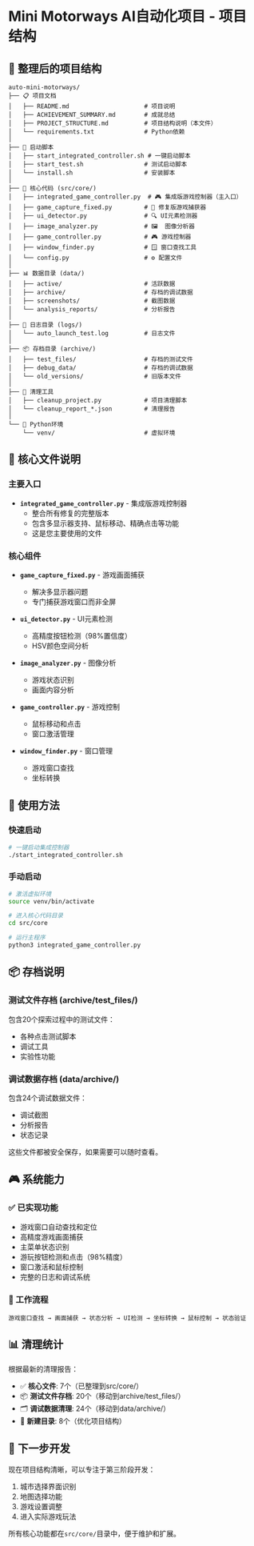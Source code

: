 # Mini Motorways AI自动化项目 - 项目结构

## 📁 整理后的项目结构

```
auto-mini-motorways/
├── 📋 项目文档
│   ├── README.md                     # 项目说明
│   ├── ACHIEVEMENT_SUMMARY.md        # 成就总结
│   ├── PROJECT_STRUCTURE.md          # 项目结构说明（本文件）
│   └── requirements.txt              # Python依赖
│
├── 🚀 启动脚本
│   ├── start_integrated_controller.sh # 一键启动脚本
│   ├── start_test.sh                 # 测试启动脚本
│   └── install.sh                    # 安装脚本
│
├── 🎯 核心代码 (src/core/)
│   ├── integrated_game_controller.py  # 🎮 集成版游戏控制器（主入口）
│   ├── game_capture_fixed.py         # 📸 修复版游戏捕获器
│   ├── ui_detector.py                # 🔍 UI元素检测器
│   ├── image_analyzer.py             # 🖼️  图像分析器
│   ├── game_controller.py            # 🎮 游戏控制器
│   ├── window_finder.py              # 🪟 窗口查找工具
│   └── config.py                     # ⚙️ 配置文件
│
├── 📊 数据目录 (data/)
│   ├── active/                       # 活跃数据
│   ├── archive/                      # 存档的调试数据
│   ├── screenshots/                  # 截图数据
│   └── analysis_reports/             # 分析报告
│
├── 📝 日志目录 (logs/)
│   └── auto_launch_test.log          # 日志文件
│
├── 📦 存档目录 (archive/)
│   ├── test_files/                   # 存档的测试文件
│   ├── debug_data/                   # 存档的调试数据
│   └── old_versions/                 # 旧版本文件
│
├── 🧹 清理工具
│   ├── cleanup_project.py            # 项目清理脚本
│   └── cleanup_report_*.json         # 清理报告
│
└── 🐍 Python环境
    └── venv/                         # 虚拟环境
```

## 🎯 核心文件说明

### 主要入口
- **`integrated_game_controller.py`** - 集成版游戏控制器
  - 整合所有修复的完整版本
  - 包含多显示器支持、鼠标移动、精确点击等功能
  - 这是您主要使用的文件

### 核心组件
- **`game_capture_fixed.py`** - 游戏画面捕获
  - 解决多显示器问题
  - 专门捕获游戏窗口而非全屏
  
- **`ui_detector.py`** - UI元素检测
  - 高精度按钮检测（98%置信度）
  - HSV颜色空间分析
  
- **`image_analyzer.py`** - 图像分析
  - 游戏状态识别
  - 画面内容分析
  
- **`game_controller.py`** - 游戏控制
  - 鼠标移动和点击
  - 窗口激活管理
  
- **`window_finder.py`** - 窗口管理
  - 游戏窗口查找
  - 坐标转换

## 🚀 使用方法

### 快速启动
```bash
# 一键启动集成控制器
./start_integrated_controller.sh
```

### 手动启动
```bash
# 激活虚拟环境
source venv/bin/activate

# 进入核心代码目录
cd src/core

# 运行主程序
python3 integrated_game_controller.py
```

## 📦 存档说明

### 测试文件存档 (archive/test_files/)
包含20个探索过程中的测试文件：
- 各种点击测试脚本
- 调试工具
- 实验性功能

### 调试数据存档 (data/archive/)
包含24个调试数据文件：
- 调试截图
- 分析报告
- 状态记录

这些文件都被安全保存，如果需要可以随时查看。

## 🎮 系统能力

### ✅ 已实现功能
- 游戏窗口自动查找和定位
- 高精度游戏画面捕获
- 主菜单状态识别
- 游玩按钮检测和点击（98%精度）
- 窗口激活和鼠标控制
- 完整的日志和调试系统

### 🔄 工作流程
```
游戏窗口查找 → 画面捕获 → 状态分析 → UI检测 → 坐标转换 → 鼠标控制 → 状态验证
```

## 📊 清理统计

根据最新的清理报告：
- ✅ **核心文件**: 7个（已整理到src/core/）
- 📦 **测试文件存档**: 20个（移动到archive/test_files/）
- 🗂️ **调试数据清理**: 24个（移动到data/archive/）
- 📁 **新建目录**: 8个（优化项目结构）

## 🎯 下一步开发

现在项目结构清晰，可以专注于第三阶段开发：
1. 城市选择界面识别
2. 地图选择功能
3. 游戏设置调整
4. 进入实际游戏玩法

所有核心功能都在`src/core/`目录中，便于维护和扩展。 